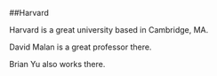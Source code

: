 ##Harvard







Harvard is a great university based in Cambridge, MA.



David Malan is a great professor there.

Brian Yu also works there.